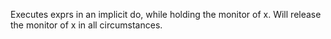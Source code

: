   Executes exprs in an implicit do, while holding the monitor of x.
  Will release the monitor of x in all circumstances.
